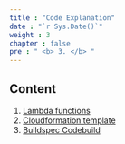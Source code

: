 ```yaml
---
title : "Code Explanation"
date : "`r Sys.Date()`" 
weight : 3 
chapter : false
pre : " <b> 3. </b> "
---
```


## Content
 1. [Lambda functions](3.1-lambda/)
 2. [Cloudformation template](3.2-template/)
 3. [Buildspec Codebuild](3.3-buildspec/)